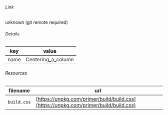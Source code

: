 <!--
https://pypi.org/project/jsfiddle-readme/
-->


###### Link
unknown (git remote required)

###### Details
key|value
-|-
name|Centering_a_column

###### Resources
filename|url
-|-
`build.css`|[https://unpkg.com/primer/build/build.css](https://unpkg.com/primer/build/build.css)